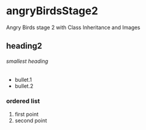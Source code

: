 # angryBirdsStage2
Angry Birds stage 2 with Class Inheritance and Images
## heading2
###### smallest heading
- bullet.1
- bullet.2
### ordered list
1. first point
2. second point
